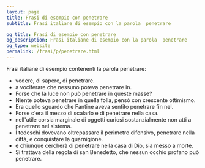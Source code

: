```yaml
---
layout: page
title: Frasi di esempio con penetrare 
subtitle: Frasi italiane di esempio con la parola  penetrare

og_title: Frasi di esempio con penetrare 
og_description: Frasi italiane di esempio con la parola  penetrare
og_type: website
permalink: /frasi/p/penetrare.html
---
```


Frasi italiane di esempio contenenti la parola penetrare:


- vedere, di sapere, di penetrare.
- a vociferare che nessuno poteva penetrare in.
- Forse che la luce non può penetrare in queste masse?
- Niente poteva penetrare in quella folla, pensò con crescente ottimismo.
- Era quello sguardo che Fantine aveva sentito penetrare fin nel.
- Forse c'era il mezzo di scalarlo e di penetrare nella casa.
- nell'utile corsia marginale di oggetti curiosi sostanzialmente non atti a penetrare nel sistema.
- I tedeschi dovevano oltrepassare il perimetro difensivo, penetrare nella città, e conquistare la guarnigione.
- e chiunque cercherà di penetrare nella casa di Dio, sia messo a morte.
- Si trattava della regola di san Benedetto, che nessun occhio profano può penetrare.
